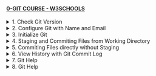 #### [0-GIT COURSE - W3SCHOOLS](/courses/basics/0.md)

<details>
  <summary>1. Check Git Version</summary>

# Check Git Version

```bs
git --version
```

```bs
#git version 2.30.2.windows.1
```

# #END</details>

<details>
  <summary>2. Configure Git with Name and Email</summary>

# Configure Git with Name and Email

```bs
git config --global user.name "w3schools-test"
git config --global user.email "test@w3schools.com"
```

# #END</details>

<details>
  <summary>3. Initialize Git</summary>

# Initialize Git

```bs
mkdir myproject
cd myproject
git init
```

```bs
Initialized empty Git repository in /Users/user/myproject/.git/
```

# #END</details>

<details>
  <summary>4. Staging and Commiting Files from Working Directory</summary>

# Staging and Commiting Files from Working Directory

```bs
git add --all
git add -A
git add .

git commit -m "1-Staging and Commiting Files from Working Directory"
```

<img width="984" alt="image" src="https://github.com/omeatai/My-Tutorials/assets/32337103/4520bae6-93d5-4510-beae-987c889cdb3b">

# [COMMMIT](https://github.com/omeatai/x-git-tutorial/commit/25443ce85be3d4a6679d5ed6d2055b7b7dc860b1)

# [ALL COMMITS](https://github.com/omeatai/x-git-tutorial/commits/main)

# #END</details>

<details>
  <summary>5. Commiting Files directly without Staging</summary>

# Commiting Files directly without Staging

```bs
git commit -a -m "2-Commiting Files directly without Staging"
```

<img width="984" alt="image" src="https://github.com/omeatai/My-Tutorials/assets/32337103/6a821db5-93c3-4445-9af3-e57947374f81">

# [COMMIT](https://github.com/omeatai/x-git-tutorial/commit/ebe6613188493936fcfc0be7b98e6ade4c4b7201)

# [ALL COMMITS](https://github.com/omeatai/x-git-tutorial/commits/main)

# #END</details>

<details>
  <summary>6. View History with Git Commit Log</summary>

# View History with Git Commit Log

```bs
git log
```

<img width="984" alt="image" src="https://github.com/omeatai/My-Tutorials/assets/32337103/6f99e1ab-19e9-4d63-b856-31a5fe958b2d">

# #END</details>

<details>
  <summary>7. Git Help</summary>

# Git Help

```bs
git commit -help
git help --all

SHIFT + G 
q
```

<img width="984" alt="image" src="https://github.com/omeatai/My-Tutorials/assets/32337103/8f49fb98-abaf-44f1-9fa3-5e7b0bbca03e">
<img width="984" alt="image" src="https://github.com/omeatai/My-Tutorials/assets/32337103/9a568fca-a1ed-4e14-ba70-c2ef074bcea0">

# #END</details>

<details>
  <summary>8. Git Help</summary>

# Git Help

```bs

```

```bs

```

```bs

```

```bs

```

```bs

```

```bs

```

```bs

```

```bs

```

```bs

```

```bs

```

```bs

```

```bs

```

```bs

```

```bs

```

```bs

```

```bs

```

```bs

```

```bs

```

```bs

```

```bs

```

```bs

```

```bs

```

```bs

```

```bs

```

```bs

```

# #END</details>
